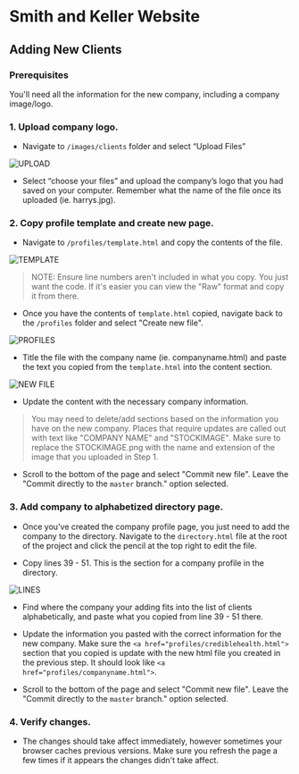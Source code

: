 # Smith and Keller Website

## Adding New Clients

### Prerequisites
You'll need all the information for the new company, including a company image/logo.

### 1. Upload company logo.
- Navigate to `/images/clients` folder and select “Upload Files”

![UPLOAD](https://github.com/smithkeller/smithkeller.github.io/blob/master/documentation/images/upload.png)

- Select “choose your files” and upload the company’s logo that you had saved on your computer.  Remember what the name of the file once its uploaded (ie. harrys.jpg).

### 2. Copy profile template and create new page.
- Navigate to `/profiles/template.html` and copy the contents of the file.

![TEMPLATE](https://github.com/smithkeller/smithkeller.github.io/blob/master/documentation/images/template.png)

> NOTE: Ensure line numbers aren't included in what you copy.  You just want the code.  If it's easier you can view the "Raw" format and copy it from there.

- Once you have the contents of `template.html` copied, navigate back to the `/profiles` folder and select "Create new file".

![PROFILES](https://github.com/smithkeller/smithkeller.github.io/blob/master/documentation/images/profiles.png)

- Title the file with the company name (ie. companyname.html) and paste the text you copied from the `template.html` into the content section.

![NEW FILE](https://github.com/smithkeller/smithkeller.github.io/blob/master/documentation/images/newfile.png)

- Update the content with the necessary company information.
> You may need to delete/add sections based on the information you have on the new company.  Places that require updates are called out with text like "COMPANY NAME" and "STOCKIMAGE".  Make sure to replace the STOCKIMAGE.png with the name and extension of the image that you uploaded in Step 1.

- Scroll to the bottom of the page and select "Commit new file".  Leave the "Commit directly to the `master` branch." option selected.


### 3. Add company to alphabetized directory page.

- Once you've created the company profile page, you just need to add the company to the directory.  Navigate to the `directory.html` file at the root of the project and click the pencil at the top right to edit the file.

- Copy lines 39 - 51.  This is the section for a company profile in the directory.

![LINES](https://github.com/smithkeller/smithkeller.github.io/blob/master/documentation/images/lines.png)

- Find where the company your adding fits into the list of clients alphabetically, and paste what you copied from line 39 - 51 there.

- Update the information you pasted with the correct information for the new company.  Make sure the `<a href="profiles/crediblehealth.html">` section that you copied is update with the new html file you created in the previous step.  It should look like `<a href="profiles/companyname.html">`.

- Scroll to the bottom of the page and select "Commit new file".  Leave the "Commit directly to the `master` branch." option selected.

### 4. Verify changes.
- The changes should take affect immediately, however sometimes your browser caches previous versions.  Make sure you refresh the page a few times if it appears the changes didn't take affect.
